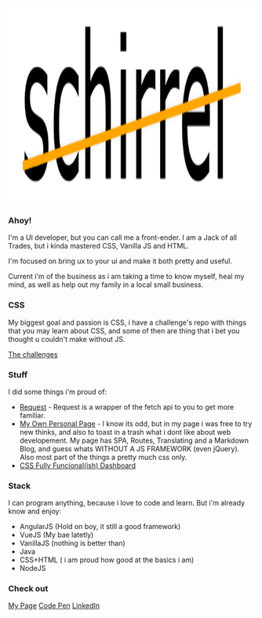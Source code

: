 <div align="center">
	<br>
	<a href="https://github.com/schirrel/schirrel/blame/master/header.svg">
		<img src="https://raw.githubusercontent.com/schirrel/schirrel/master/header.svg" width="800" height="400">
	</a>
	<br>
</div>


### Ahoy!

I'm a UI developer, but you can call me a front-ender.
I am a Jack of all Trades, but i kinda mastered CSS, Vanilla JS and HTML.

I'm focused on bring ux to your ui and make it both pretty and useful.

Current i'm of the business as i am taking a time to know myself, heal my mind, as well as help out my family in a local small business.

### CSS
My biggest goal and passion is CSS, i have a challenge's repo with things that you may learn about CSS, and some of then are thing that i bet you thought u couldn't make without JS.

[The challenges](https://github.com/schirrel/css-challenges)


### Stuff
I did some things i'm proud of:
- [Request](https://github.com/schirrel/request) - Request is a wrapper of the fetch api to you to get more familiar.
- [My Own Personal Page](https://github.com/schirrel/schirrel.github.io) - I know its odd, but in my page i was free to try new thinks, and also to toast in a trash what i dont like about web developement. My page has SPA, Routes, Translating and a Markdown Blog, and guess whats WITHOUT A JS FRAMEWORK (even jQuery). Also most part of the things a pretty much css only.
- [CSS Fully Funcional(ish) Dashboard](https://github.com/schirrel/css-admin-template)


### Stack
I can program anything, because i love to code and learn. 
But i'm already know and enjoy:
- AngularJS (Hold on boy, it still a good framework)
- VueJS (My bae latetly)
- VanillaJS (nothing is better than)
- Java
- CSS+HTML ( i am proud how good at the basics i am)
- NodeJS

### Check out
[My Page](schirrel.dev/)
[Code Pen](https://codepen.io/schirrel)
[LinkedIn](https://www.linkedin.com/in/alanschio/)

